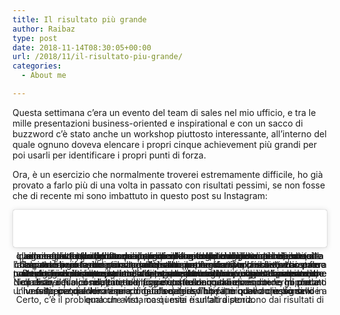```yaml
---
title: Il risultato più grande
author: Raibaz
type: post
date: 2018-11-14T08:30:05+00:00
url: /2018/11/il-risultato-piu-grande/
categories:
  - About me

---
```

Questa settimana c&#8217;era un evento del team di sales nel mio ufficio, e tra le mille presentazioni business-oriented e inspirational e con un sacco di buzzword c&#8217;è stato anche un workshop piuttosto interessante, all&#8217;interno del quale ognuno doveva elencare i propri cinque achievement più grandi per poi usarli per identificare i propri punti di forza.

Ora, è un esercizio che normalmente troverei estremamente difficile, ho già provato a farlo più di una volta in passato con risultati pessimi, se non fosse che di recente mi sono imbattuto in questo post su Instagram:

<blockquote class="instagram-media" data-instgrm-captioned data-instgrm-permalink="https://www.instagram.com/p/BppEmMngI0O/?utm_source=ig_embed&utm_medium=loading" data-instgrm-version="12" style=" background:#FFF; border:0; border-radius:3px; box-shadow:0 0 1px 0 rgba(0,0,0,0.5),0 1px 10px 0 rgba(0,0,0,0.15); margin: 1px; max-width:100%; min-width:326px; padding:0; width:99.375%; width:-webkit-calc(100% - 2px); width:calc(100% - 2px);">
  <div style="padding:16px;">
    <a href="https://www.instagram.com/p/BppEmMngI0O/?utm_source=ig_embed&utm_medium=loading" style=" background:#FFFFFF; line-height:0; padding:0 0; text-align:center; text-decoration:none; width:100%;" target="_blank"> 
    
    <div style=" display: flex; flex-direction: row; align-items: center;">
      <div style="background-color: #F4F4F4; border-radius: 50%; flex-grow: 0; height: 40px; margin-right: 14px; width: 40px;">
      </div>
      
      <div style="display: flex; flex-direction: column; flex-grow: 1; justify-content: center;">
        <div style=" background-color: #F4F4F4; border-radius: 4px; flex-grow: 0; height: 14px; margin-bottom: 6px; width: 100px;">
        </div>
        
        <div style=" background-color: #F4F4F4; border-radius: 4px; flex-grow: 0; height: 14px; width: 60px;">
        </div>
      </div>
    </div>
    
    <div style="padding: 19% 0;">
    </div>
    
    <div style="display:block; height:50px; margin:0 auto 12px; width:50px;">
      <svg width="50px" height="50px" viewBox="0 0 60 60" version="1.1" xmlns="https://www.w3.org/2000/svg" xmlns:xlink="https://www.w3.org/1999/xlink"><g stroke="none" stroke-width="1" fill="none" fill-rule="evenodd"><g transform="translate(-511.000000, -20.000000)" fill="#000000"><g><path d="M556.869,30.41 C554.814,30.41 553.148,32.076 553.148,34.131 C553.148,36.186 554.814,37.852 556.869,37.852 C558.924,37.852 560.59,36.186 560.59,34.131 C560.59,32.076 558.924,30.41 556.869,30.41 M541,60.657 C535.114,60.657 530.342,55.887 530.342,50 C530.342,44.114 535.114,39.342 541,39.342 C546.887,39.342 551.658,44.114 551.658,50 C551.658,55.887 546.887,60.657 541,60.657 M541,33.886 C532.1,33.886 524.886,41.1 524.886,50 C524.886,58.899 532.1,66.113 541,66.113 C549.9,66.113 557.115,58.899 557.115,50 C557.115,41.1 549.9,33.886 541,33.886 M565.378,62.101 C565.244,65.022 564.756,66.606 564.346,67.663 C563.803,69.06 563.154,70.057 562.106,71.106 C561.058,72.155 560.06,72.803 558.662,73.347 C557.607,73.757 556.021,74.244 553.102,74.378 C549.944,74.521 548.997,74.552 541,74.552 C533.003,74.552 532.056,74.521 528.898,74.378 C525.979,74.244 524.393,73.757 523.338,73.347 C521.94,72.803 520.942,72.155 519.894,71.106 C518.846,70.057 518.197,69.06 517.654,67.663 C517.244,66.606 516.755,65.022 516.623,62.101 C516.479,58.943 516.448,57.996 516.448,50 C516.448,42.003 516.479,41.056 516.623,37.899 C516.755,34.978 517.244,33.391 517.654,32.338 C518.197,30.938 518.846,29.942 519.894,28.894 C520.942,27.846 521.94,27.196 523.338,26.654 C524.393,26.244 525.979,25.756 528.898,25.623 C532.057,25.479 533.004,25.448 541,25.448 C548.997,25.448 549.943,25.479 553.102,25.623 C556.021,25.756 557.607,26.244 558.662,26.654 C560.06,27.196 561.058,27.846 562.106,28.894 C563.154,29.942 563.803,30.938 564.346,32.338 C564.756,33.391 565.244,34.978 565.378,37.899 C565.522,41.056 565.552,42.003 565.552,50 C565.552,57.996 565.522,58.943 565.378,62.101 M570.82,37.631 C570.674,34.438 570.167,32.258 569.425,30.349 C568.659,28.377 567.633,26.702 565.965,25.035 C564.297,23.368 562.623,22.342 560.652,21.575 C558.743,20.834 556.562,20.326 553.369,20.18 C550.169,20.033 549.148,20 541,20 C532.853,20 531.831,20.033 528.631,20.18 C525.438,20.326 523.257,20.834 521.349,21.575 C519.376,22.342 517.703,23.368 516.035,25.035 C514.368,26.702 513.342,28.377 512.574,30.349 C511.834,32.258 511.326,34.438 511.181,37.631 C511.035,40.831 511,41.851 511,50 C511,58.147 511.035,59.17 511.181,62.369 C511.326,65.562 511.834,67.743 512.574,69.651 C513.342,71.625 514.368,73.296 516.035,74.965 C517.703,76.634 519.376,77.658 521.349,78.425 C523.257,79.167 525.438,79.673 528.631,79.82 C531.831,79.965 532.853,80.001 541,80.001 C549.148,80.001 550.169,79.965 553.369,79.82 C556.562,79.673 558.743,79.167 560.652,78.425 C562.623,77.658 564.297,76.634 565.965,74.965 C567.633,73.296 568.659,71.625 569.425,69.651 C570.167,67.743 570.674,65.562 570.82,62.369 C570.966,59.17 571,58.147 571,50 C571,41.851 570.966,40.831 570.82,37.631"></path></g></g></g></svg>
    </div>
    
    <div style="padding-top: 8px;">
      <div style=" color:#3897f0; font-family:Arial,sans-serif; font-size:14px; font-style:normal; font-weight:550; line-height:18px;">
        Visualizza questo post su Instagram
      </div>
    </div>
    
    <div style="padding: 12.5% 0;">
    </div>
    
    <div style="display: flex; flex-direction: row; margin-bottom: 14px; align-items: center;">
      <div>
        <div style="background-color: #F4F4F4; border-radius: 50%; height: 12.5px; width: 12.5px; transform: translateX(0px) translateY(7px);">
        </div>
        
        <div style="background-color: #F4F4F4; height: 12.5px; transform: rotate(-45deg) translateX(3px) translateY(1px); width: 12.5px; flex-grow: 0; margin-right: 14px; margin-left: 2px;">
        </div>
        
        <div style="background-color: #F4F4F4; border-radius: 50%; height: 12.5px; width: 12.5px; transform: translateX(9px) translateY(-18px);">
        </div>
      </div>
      
      <div style="margin-left: 8px;">
        <div style=" background-color: #F4F4F4; border-radius: 50%; flex-grow: 0; height: 20px; width: 20px;">
        </div>
        
        <div style=" width: 0; height: 0; border-top: 2px solid transparent; border-left: 6px solid #f4f4f4; border-bottom: 2px solid transparent; transform: translateX(16px) translateY(-4px) rotate(30deg)">
        </div>
      </div>
      
      <div style="margin-left: auto;">
        <div style=" width: 0px; border-top: 8px solid #F4F4F4; border-right: 8px solid transparent; transform: translateY(16px);">
        </div>
        
        <div style=" background-color: #F4F4F4; flex-grow: 0; height: 12px; width: 16px; transform: translateY(-4px);">
        </div>
        
        <div style=" width: 0; height: 0; border-top: 8px solid #F4F4F4; border-left: 8px solid transparent; transform: translateY(-4px) translateX(8px);">
        </div>
      </div>
    </div></a> 
    
    <p style=" margin:8px 0 0 0; padding:0 4px;">
      <a href="https://www.instagram.com/p/BppEmMngI0O/?utm_source=ig_embed&utm_medium=loading" style=" color:#000; font-family:Arial,sans-serif; font-size:14px; font-style:normal; font-weight:normal; line-height:17px; text-decoration:none; word-wrap:break-word;" target="_blank">L’obiettivo della nostra società oltre la formazione di giovani giocatori è quello di creare anche nuovi e giovani allenatori, trasmettendo quei valori etici che ci contraddistinguono!! #PrimiCalci #2010 #monza #calcio #divertimento #Lombardia #settoregiovanile #ilcuoredelcalcio #training #picoftheday #cassinacalcio</a>
    </p>
    
    <p style=" color:#c9c8cd; font-family:Arial,sans-serif; font-size:14px; line-height:17px; margin-bottom:0; margin-top:8px; overflow:hidden; padding:8px 0 7px; text-align:center; text-overflow:ellipsis; white-space:nowrap;">
      Un post condiviso da <a href="https://www.instagram.com/cassinacalcio/?utm_source=ig_embed&utm_medium=loading" style=" color:#c9c8cd; font-family:Arial,sans-serif; font-size:14px; font-style:normal; font-weight:normal; line-height:17px;" target="_blank"> ASD Cassina Calcio</a> (@cassinacalcio) in data: <time style=" font-family:Arial,sans-serif; font-size:14px; line-height:17px;" datetime="2018-11-01T14:52:26+00:00">Nov 1, 2018 at 7:52 PDT</time>
    </p>
  </div>
</blockquote>

L&#8217;account è quello della squadra dove ho giocato dagli otto ai boh, diciotto anni e dove ho allenato per quindici, con cui quindi diciamo che ho un legame piuttosto profondo: in particolare, l&#8217;attività di allenatore è una di quelle con cui più di tutte mi sono identificato nel mio passato recente, alla quale ho dedicato un sacco di tempo ed energie e che me ne ha restituite almeno altrettante, oltre a insegnarmi tonnellate di cose che mai avrei immaginato (per dirne una, credo di aver capito molto di più di come funziona il gioco del pallone allenandolo che giocandoci).

Ora, ovviamente non sono un allenatore professionista né sono mai stato capace di giocare a calcio, quindi allenare ragazzi perché diventassero calciatori professionisti non è mai stato il mio obiettivo (anche se un paio che potrebbero farcela, ovviamente non per merito mio, ci sono): l&#8217;ho preso in considerazione, ho pensato all&#8217;idea di mettermi a studiare sul serio e fare l&#8217;allenatore a un livello più alto, ma poi ho capito che il mio obiettivo vero era la foto lì sopra.

Dei tre giovani allenatori nella foto, due sono stati miei giocatori quando avevano cinque-sei-sette anni, e ora che ne hanno, rispettivamente, ventuno e diciassette, sono diventati allenatori a loro volta: da quando li ho allenati io è passato un sacco di tempo, per cui dubito che ci sia davvero tanto di me nella loro scelta di diventare allenatori, ma mi piace pensare che un pochino ci sia, e il mio risultato, come allenatore, è questo: crescere, usando il calcio come strumento, ragazzi che abbiano voglia di passare tre pomeriggi a settimana, gratis, a crescere altri ragazzi, usando il calcio come strumento, eccetera eccetera.

Nella lista dei miei risultati, la maggior parte dei quali erano meno importanti di questo, il filo conduttore alla fine era quello: un tizio con cui ne ho parlato mi diceva &#8220;sai, il mio punto di forza è che sono un imprenditore, mi piace costruire qualcosa&#8221;, e io non ho potuto fare a meno di rispondergli che a me, invece, piace costruire qualcuno.

L&#8217;ho fatto per quindici anni come allenatore, l&#8217;ho fatto quando insegnavo in università, in qualche misura lo faccio adesso che il mio lavoro è più simile a una specie di allenatore e di guida degli sviluppatori che a quello dello sviluppatore vero e proprio: forse, in definitiva, è quello che sono.

Certo, c&#8217;è il problema che vista così i miei risultati dipendono dai risultati di qualcun altro, ma questa è un&#8217;altra storia.